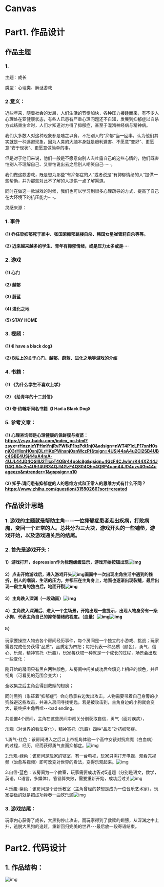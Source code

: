 # Canvas

# Part1. 作品设计

## 作品主题

### 1.

主题：成长

类型：心理类、解谜游戏

### 2.意义：

近些年来，随着社会的发展，人们生活的节奏加快，各种压力接踵而来，有不少人心理处在亚健康状态，有些人已患有严重心理问题还不自知，发展到抑郁症以自杀方式结束生命时，人们才知道对方得了抑郁症，甚至于混淆神经病与精神病。

我们大多数人对这种现象都是嗤之以鼻，不把别人的“抑郁”当一回事，认为他们其实就是一种逃避现象，因为人类的大脑本身就是趋利避害、不愿意“变好”、更愿意“安于现状”、更愿意做简单的事。

但是对于他们来说，他们一般是不愿意向别人去吐露自己的这些心情的，他们既害怕别人不理解自己、又害怕说出去之后别人嘲笑自己······。

我们做这款游戏，既是想为那些“有抑郁症的人”或者说是“有抑郁情绪的人”提供一些帮助，并为那些对此不了解的人提供一点了解渠道。

同时在做这一款游戏的时候，我们也可以学习到很多心理疏导的方式、提高了自己在大环境下的抗压能力·····。

灵感来源：

### 1. 事件

#### (1) 乔任梁抑郁死于家中、张国荣抑郁跳楼自杀、韩国女星崔雪莉自杀等等。

#### (2) 近来越来越多的学生、青年有抑郁情绪，或是压力太多或是····

### 2. 游戏

#### (1) 心门

#### (2) 越郁

#### (3) 蔚蓝

#### (4) 进化之地

#### (5) STAY HOME

### 3. 视频：

#### (1) 《I have a black dog》

#### (2) B站上的关于心门、越郁、蔚蓝、进化之地等游戏的介绍

### 4. 书籍：

#### (1) 《为什么学生不喜欢上学》

#### (2) 《给青年的十二封信》

#### (3) 修·约翰斯同名书籍《I Had a Black Dog》

### 5. 参考文章：

#### (1) 心理咨询师是心理健康的保鲜膜与疫苗：https://zsyx.baidu.com/index_pc.html?zsyx=rHnznjcYPHmYnjRvPWfkP1bzPdt1nj0&adsign=nWT4P1cLP17xnH0snj03rHIxnH0snjDLrHKxPWnsnj0snWczPf&tsign=4USj44aA4u2Cl2SB4UBc4GBE4USj44aA4mA-4UJL44JD4QSIlU2TlcpT4QBr44polc8g&qsign=4GzF4CJwlmrK44XZ44JD4QJl4u2n4Uh14UB34QJl4GzF4Q804Qhc4QBP4uan44JD4uzs4Gp44uageezx&mtrender=1&gspsign=n10

#### (2) 知乎:请问患有抑郁症的人的思维方式和正常人的思维方式有什么不同？https://www.zhihu.com/question/31550266?sort=created

 

## 作品设计思路

### 1. 游戏的主题就是帮助主角----一位抑郁症患者走出疾病，打败病魔，变回一个正常的人。总共分为三大块，游戏开头的一些铺垫，游戏开始，以及游戏通关后的结尾。

### 2. 首先是游戏开头：

#### 1）游戏打开，depression作为标题缓缓显示，游戏开始按钮出现![img](http://qiniu.zhixia.xyz/qiniuimg/wps1.jpg)

#### 2）点击开始游戏后，进入游戏开头![img](http://qiniu.zhixia.xyz/qiniuimg/wps2.jpg)画面中一次出现主角生活中遇到的挫折，别人的嘲讽，生活的压力，并都压在主角身上，地面也逐渐出现裂缝，最后出现一段主角的独白后，地面开裂![img](http://qiniu.zhixia.xyz/qiniuimg/wps3.jpg)

#### 3）主角跌入深渊（一段动画）![img](http://qiniu.zhixia.xyz/qiniuimg/wps4.jpg)

#### 4）主角跌入深渊后、进入一个主场景，开始出现一些提示，出现人物身旁有一条小狗，代表主角自己的抑郁情绪的程度。（血量）![img](http://qiniu.zhixia.xyz/qiniuimg/wps5.jpg)![img](http://qiniu.zhixia.xyz/qiniuimg/wps6.jpg)

#### 5）

玩家要操控人物去各个房间经历事件，每个房间是一个独立的小游戏、挑战；玩家需要完成任务获得”品质“。品质定为四把；每把代表一种品质（颜色），勇气、信心、乐观，精神寄托（乐趣），玩家每获取一种就是一个成长的过程，场景会出现一些变化：

刚开始的房间只有黑白两种颜色，从房间中闯关成功后会填充上相应的颜色，并且视角（可看见的范围会变大）；

全收集之后主角会得到救赎的翅膀；

同时黑狗（象征着“抑郁症”）会向场景右边发出攻击，人物需要带着自己身旁的小狗躲避这些攻击，并进入房间寻找钥匙。若是被攻击到，主角身边的小狗就会变大，最终把主角吞噬---bad ending。

 

共设置4个房间，主角在这些房间中闯关分别获取自信，勇气（面对疾病），  

乐观（对世界的看法变化），精神寄托（乐趣）四种“品质”对抗抑郁症。

1.勇气-红色：该房间进入之后以上帝视角体验一个高中女孩对抗病魔（白血病）的过程，经历，经而获得勇气直面抑郁症。![img](http://qiniu.zhixia.xyz/qiniuimg/wps7.jpg)

2.乐观-绿色：该房间是玩家的寝室，有一台电视，玩家只需打开电视，观看完视频（治愈系视频）即可改变对世界的看法，变得乐观起来。![img](http://qiniu.zhixia.xyz/qiniuimg/wps8.jpg)

3.自信-蓝色：该房间为一个教室，玩家需要成功答对5道题（分别是语文，数学，英语，C语言，多媒体），答错算失败，需要重新开始，成功后过关![img](http://qiniu.zhixia.xyz/qiniuimg/wps9.jpg)

4.乐趣-紫色：该房间是个音乐教室（主角曾经的梦想是成为一位音乐艺术家），玩家要做的就是把成功弹奏一曲欢乐颂![img](http://qiniu.zhixia.xyz/qiniuimg/wps10.jpg)

### 3. 游戏结尾：

玩家内心获得了成长，大黑狗停止攻击，而玩家得到了救赎的翅膀，从深渊之中上升，逃脱大黑狗的追赶，重新回归完美的世界---最后放一段寄语结束。

# Part2. 代码设计

## 1. 作品结构：

![img](http://qiniu.zhixia.xyz/qiniuimg/wps11.jpg) 